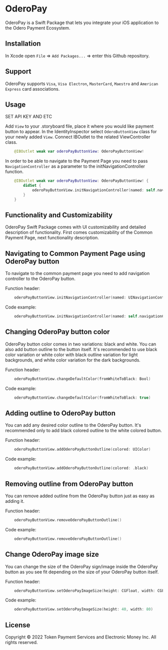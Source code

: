 # OderoPay

OderoPay is a Swift Package that lets you integrate your iOS application to the Odero Payment Ecosystem.

## Installation

In Xcode open `File` => `Add Packages...` => enter this Github repository.

## Support

OderoPay supports `Visa`, `Visa Electron`, `MasterCard`, `Maestro` and `American Express` card associations.

## Usage

SET API KEY AND ETC

Add `View` to your .storyboard file, place it where you would like payment button to appear. In the
IdentityInspector select `OderoButtonView` class for your newly added `View`. Connect IBOutlet
to the related ViewController class.
 
```swift
    @IBOutlet weak var oderoPayButtonView: OderoPayButtonView!
```
In order to be able to navigate to the Payment Page you need to pass `NavigationController` as a parameter
to the initNavigationController function.

```swift
    @IBOutlet weak var oderoPayButtonView: OderoPayButtonView! {
        didSet {
            oderoPayButtonView.initNavigationController(named: self.navigationController!)
        }
    }
```

## Functionality and Customizability

OderoPay Swift Package comes with UI customizability and detailed description of functionality. First comes customizability of the Common Payment Page, next functionality description.

## Navigating to Common Payment Page using OderoPay button

To navigate to the common payment page you need to add navigation controller to the OderoPay button.

Function header:

```swift
    oderoPayButtonView.initNavigationController(named: UINavigationController)
```

Code example:

```swift
    oderoPayButtonView.initNavigationController(named: self.navigationController!)
```

## Changing OderoPay button color

OderoPay button color comes in two variations: black and white. You can also add button outline to the button itself. It's recommended to use black color variation or white color with black outline variation for light backgrounds, and white color variation for the dark backgrounds.

Function header:

```swift
    oderoPayButtonView.changeDefaultColor(fromWhiteToBlack: Bool)
```

Code example:

```swift
    oderoPayButtonView.changeDefaultColor(fromWhiteToBlack: true)
```

## Adding outline to OderoPay button

You can add any desired color outline to the OderoPay button. It's recommended only to add black colored outline to the white colored button.

Function header:

```swift
    oderoPayButtonView.addOderoPayButtonOutline(colored: UIColor)
```

Code example:

```swift
    oderoPayButtonView.addOderoPayButtonOutline(colored: .black)
```

## Removing outline from OderoPay button

You can remove added outline from the OderoPay button just as easy as adding it.

Function header:

```swift
    oderoPayButtonView.removeOderoPayButtonOutline()
```

Code example:

```swift
    oderoPayButtonView.removeOderoPayButtonOutline()
```
      
## Change OderoPay image size

You can change the size of the OderoPay sign/image inside the OderoPay button as you see fit depending on the size of your OderoPay button itself.

Function header:

```swift
    oderoPayButtonView.setOderoPayImageSize(height: CGFloat, width: CGFloat)
```

Code example:

```swift
    oderoPayButtonView.setOderoPayImageSize(height: 40, width: 80)
```

## License

Copyright © 2022 Token Payment Services and Electronic Money Inc. All rights reserved.
